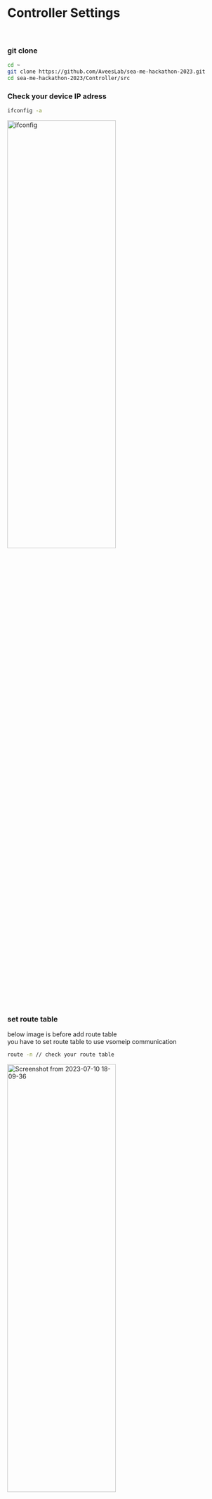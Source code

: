 # Controller Settings
<br>

### git clone
```bash
cd ~
git clone https://github.com/AveesLab/sea-me-hackathon-2023.git
cd sea-me-hackathon-2023/Controller/src
```
### Check your device IP adress
```bash
ifconfig -a
```
<img src="https://github.com/AveesLab/sea-me-hackathon-2023/assets/125881959/760acec3-8221-4dad-8126-9baef35b5a87" width="70%" height="50%" title="px(픽셀) 크기 설정" alt="ifconfig"></img><br><br>

<br><br>

### set route table
below image is before add route table<br>
you have to set route table to use vsomeip communication
```bash
route -n // check your route table
```
<img src="https://github.com/AveesLab/sea-me-hackathon-2023/assets/125881959/146701fc-1170-4bf9-a48d-955b5fac4a66" width="70%" height="50%" title="px(픽셀) 크기 설정" alt="Screenshot from 2023-07-10 18-09-36"></img>


add route table
```bash
sudo route add -nv 224.244.224.24X [your ethernet ID]
route -n
```
<img src="https://github.com/AveesLab/sea-me-hackathon-2023/assets/125881959/b1346758-c9a8-4575-97dd-5102d353b8a8" width="70%" height="50%" title="px(픽셀) 크기 설정" alt="Screenshot from 2023-07-10 18-10-28"></img>

# set vsomeip_client.json
```bash
cd sea-me-hackathon-2023/Controller/json
vim vsomeip_client.json
```
<img src="https://github.com/AveesLab/sea-me-hackathon-2023/assets/125881959/911bf7d2-2fd5-4faa-b4a9-0042daedd3a9" width="70%" height="50%" title="px(픽셀) 크기 설정" alt="json"></img>


### execute controller
```bash
cd ~
cd sea-me-hackathon-2023/Controller/src
qmake .
make -jX
./controller
```
<br><br>
<img src="https://github.com/AveesLab/sea-me-hackathon-2023/assets/125881959/52607ba3-f34c-420c-a8e1-aba5231c47f7" width="70%" height="50%" title="px(픽셀) 크기 설정" alt="execontroller"></img><br><br>


### Controller display
<img src="https://github.com/AveesLab/sea-me-hackathon-2023/assets/125881959/31fb5ead-1796-49ba-a4fa-fa7fb004110e" width="70%" height="50%" title="px(픽셀) 크기 설정" alt="displaycontroller"></img>

